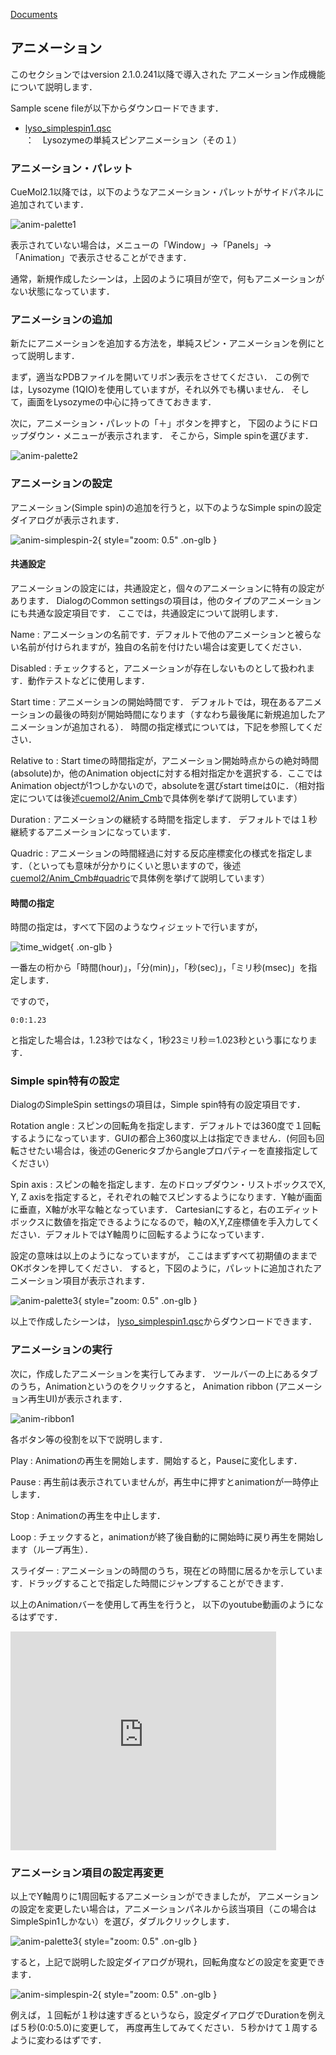 [Documents](../../Documents)
## アニメーション
このセクションではversion 2.1.0.241以降で導入された
アニメーション作成機能について説明します．

Sample scene fileが以下からダウンロードできます．

*  [lyso_simplespin1.qsc](http://downloads.sourceforge.net/project/cuemol/sample-files/2.1.0.241/lyso_simplespin1.qsc)：　Lysozymeの単純スピンアニメーション（その１）

### アニメーション・パレット
CueMol2.1以降では，以下のようなアニメーション・パレットがサイドパネルに追加されています．

![anim-palette1](../../assets/images/cuemol2/Anim_Basic/anim-palette1.png)

表示されていない場合は，メニューの「Window」→「Panels」→「Animation」で表示させることができます．

通常，新規作成したシーンは，上図のように項目が空で，何もアニメーションがない状態になっています．

### アニメーションの追加
新たにアニメーションを追加する方法を，単純スピン・アニメーションを例にとって説明します．

まず，適当なPDBファイルを開いてリボン表示をさせてください．
この例では，Lysozyme (1QIO)を使用していますが，それ以外でも構いません．
そして，画面をLysozymeの中心に持ってきておきます．

次に，アニメーション・パレットの「＋」ボタンを押すと，
下図のようにドロップダウン・メニューが表示されます．
そこから，Simple spinを選びます．


![anim-palette2](../../assets/images/cuemol2/Anim_Basic/anim-palette2.png)


### アニメーションの設定
アニメーション(Simple spin)の追加を行うと，以下のようなSimple spinの設定ダイアログが表示されます．


![anim-simplespin-2](../../assets/images/cuemol2/Anim_Basic/anim-simplespin-2.png){ style="zoom: 0.5" .on-glb }


#### 共通設定
アニメーションの設定には，共通設定と，個々のアニメーションに特有の設定があります．
DialogのCommon settingsの項目は，他のタイプのアニメーションにも共通な設定項目です．
ここでは，共通設定について説明します．

Name
:   アニメーションの名前です．デフォルトで他のアニメーションと被らない名前が付けられますが，独自の名前を付けたい場合は変更してください．

Disabled
:   チェックすると，アニメーションが存在しないものとして扱われます．動作テストなどに使用します．

Start time
:   アニメーションの開始時間です．
デフォルトでは，現在あるアニメーションの最後の時刻が開始時間になります（すなわち最後尾に新規追加したアニメーションが追加される）．
時間の指定様式については，下記を参照してください．

Relative to
:   Start timeの時間指定が，アニメーション開始時点からの絶対時間(absolute)か，他のAnimation objectに対する相対指定かを選択する．ここではAnimation objectが1つしかないので，absoluteを選びstart timeは0に．（相対指定については後述[cuemol2/Anim_Cmb](../../cuemol2/Anim_Cmb)で具体例を挙げて説明しています）

Duration
:   アニメーションの継続する時間を指定します．
デフォルトでは１秒継続するアニメーションになっています．

Quadric
:   アニメーションの時間経過に対する反応座標変化の様式を指定します．（といっても意味が分かりにくいと思いますので，後述[cuemol2/Anim_Cmb#quadric](../../cuemol2/Anim_Cmb#quadric)で具体例を挙げて説明しています）

#### 時間の指定
時間の指定は，すべて下図のようなウィジェットで行いますが，

![time_widget](../../assets/images/cuemol2/Anim_Basic/time_widget.png){ .on-glb }

一番左の桁から「時間(hour)」，「分(min)」，「秒(sec)」，「ミリ秒(msec)」を指定します．

ですので，
```
0:0:1.23
```
と指定した場合は，1.23秒ではなく，1秒23ミリ秒＝1.023秒という事になります．

### Simple spin特有の設定
DialogのSimpleSpin settingsの項目は，Simple spin特有の設定項目です．

Rotation angle
:   スピンの回転角を指定します．デフォルトでは360度で１回転するようになっています．GUIの都合上360度以上は指定できません．(何回も回転させたい場合は，後述のGenericタブからangleプロパティーを直接指定してください）

Spin axis
:   スピンの軸を指定します．左のドロップダウン・リストボックスでX, Y, Z axisを指定すると，それぞれの軸でスピンするようになります．Y軸が画面に垂直，X軸が水平な軸となっています．
Cartesianにすると，右のエディットボックスに数値を指定できるようになるので，軸のX,Y,Z座標値を手入力してください．デフォルトではY軸周りに回転するようになっています．

設定の意味は以上のようになっていますが，
ここはまずすべて初期値のままでOKボタンを押してください．
すると，下図のように，パレットに追加されたアニメーション項目が表示されます．

![anim-palette3](../../assets/images/cuemol2/Anim_Basic/anim-palette3.png){ style="zoom: 0.5" .on-glb }


以上で作成したシーンは，
[lyso_simplespin1.qsc](http://downloads.sourceforge.net/project/cuemol/sample-files/2.1.0.241/lyso_simplespin1.qsc)からダウンロードできます．

### アニメーションの実行
次に，作成したアニメーションを実行してみます．
ツールバーの上にあるタブのうち，Animationというのをクリックすると，
Animation ribbon (アニメーション再生UI)が表示されます．

![anim-ribbon1](../../assets/images/cuemol2/Anim_Basic/anim-ribbon1.png)

各ボタン等の役割を以下で説明します．

Play
:   Animationの再生を開始します．開始すると，Pauseに変化します．

Pause
:   再生前は表示されていませんが，再生中に押すとanimationが一時停止します．

Stop
:   Animationの再生を中止します．

Loop
:   チェックすると，animationが終了後自動的に開始時に戻り再生を開始します（ループ再生）．

スライダー
:   アニメーションの時間のうち，現在どの時間に居るかを示しています．ドラッグすることで指定した時間にジャンプすることができます．

以上のAnimationバーを使用して再生を行うと，
以下のyoutube動画のようになるはずです．

<iframe width="425" height="350" src="https://www.youtube.com/embed/ufYOyzHft9E?mute=1&autoplay=1&loop=1&controls=1&rel=0&playlist=ufYOyzHft9E"
        title="YouTube video player"
        frameborder="0"
        allow="autoplay; encrypted-media"
        allowfullscreen>
</iframe>
                

### アニメーション項目の設定再変更
以上でY軸周りに1周回転するアニメーションができましたが，
アニメーションの設定を変更したい場合は，アニメーションパネルから該当項目（この場合はSimpleSpin1しかない）を選び，ダブルクリックします．

![anim-palette3](../../assets/images/cuemol2/Anim_Basic/anim-palette3.png){ style="zoom: 0.5" .on-glb }


すると，上記で説明した設定ダイアログが現れ，回転角度などの設定を変更できます．

![anim-simplespin-2](../../assets/images/cuemol2/Anim_Basic/anim-simplespin-2.png){ style="zoom: 0.5" .on-glb }


例えば，１回転が１秒は速すぎるというなら，設定ダイアログでDurationを例えば５秒(0:0:5.0)に変更して，
再度再生してみてください．５秒かけて１周するように変わるはずです．